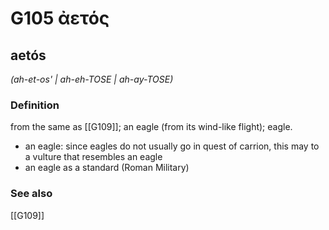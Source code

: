 # G105 ἀετός

## aetós

_(ah-et-os' | ah-eh-TOSE | ah-ay-TOSE)_

### Definition

from the same as [[G109]]; an eagle (from its wind-like flight); eagle.

- an eagle: since eagles do not usually go in quest of carrion, this may to a vulture that resembles an eagle
- an eagle as a standard (Roman Military)

### See also

[[G109]]

